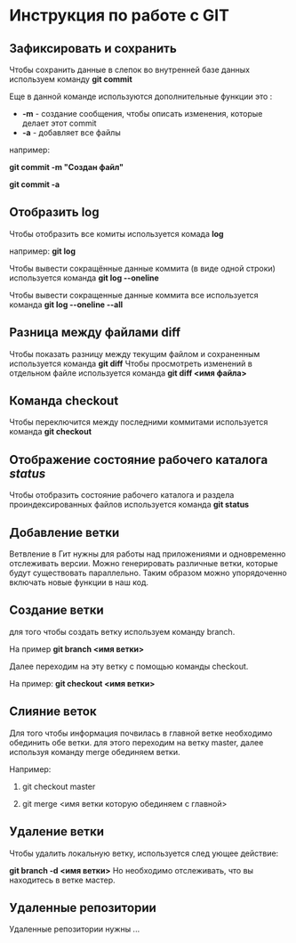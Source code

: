 # Инструкция по работе с GIT
 
## Зафиксировать и сохранить

Чтобы сохранить данные в слепок во внутренней базе данных используем команду  **git commit**

Еще в данной команде используются дополнительные функции это :
* **-m** - создание сообщения, чтобы описать изменения, которые делает этот commit
* **-a** - добавляет все файлы 

например:

**git commit -m "Создан файл"**

**git commit -a**

## Отобразить log
Чтобы отобразить все комиты используется комада **log**

например: **git log**

Чтобы вывести сокращённые данные коммита (в виде одной строки) используется команда **git log --oneline**

Чтобы вывести сокращенные данные коммита все используется команда **git log --oneline --all**

## Разница между файлами diff

Чтобы показать разницу между текущим файлом и сохраненным используется команда **git diff**
Чтобы просмотреть изменений в отдельном файле используется команда **git diff <имя файла>**
## Команда checkout

Чтобы переключится между последними коммитами используется команда **git checkout**

## Отображение состояние рабочего каталога *status*

Чтобы отобразить состояние рабочего каталога и раздела проиндексированных файлов используется команда **git status**

## Добавление ветки

Ветвление в Гит нужны для работы над приложениями и одновременно отслеживать версии. Можно генерировать различные ветки, которые будут существовать параллельно. Таким образом можно упорядоченно включать новые функции в наш код.

## Создание ветки

для того чтобы создать ветку используем команду branch. 

На пример    **git branch <имя ветки>**

Далее переходим на эту ветку с помощью команды checkout. 

На пример: **git checkout <имя ветки>**

## Слияние веток

Для того чтобы информация почвилась в главной ветке необходимо обединить обе ветки. для этого переходим на ветку master, далее используя команду merge обединяем ветки. 

Например: 

1. git checkout master

2. git merge <имя ветки которую обединяем с главной>

## Удаление ветки

Чтобы удалить локальную ветку, используется след ующее действие: 

**git branch -d <имя ветки>**
Но необходимо отслеживать, что вы находитесь в ветке мастер.

## Удаленные репозитории
Удаленные репозитории нужны ...
